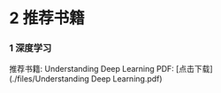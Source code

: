 # 2 推荐书籍


### 1 深度学习

推荐书籍: Understanding Deep Learning
PDF: [点击下载](./files/Understanding Deep Learning.pdf)
